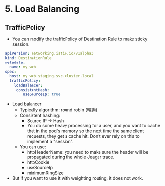 # 5. Load Balancing

## TrafficPolicy
- You can modify the trafficPolicy of Destination Rule to make sticky session.
```yaml
apiVersion: networking.istio.io/v1alpha3
kind: DestinationRule
metadata:
  name: my_web
spec:
  host: my_web.staging.svc.cluster.local
  trafficPolicy:
    loadBalancer:
     consistentHash:
        useSourceIp: true
```
- Load balancer
    - Typically algorithm: round robin (輪詢)
    - Consistent hashing:
        - Source IP -> Hash
        - You do some heavy processing for a user, and you want to cache that in the pod's memory so the next time the same client requests, they get a cache hit. Don't ever rely on this to implement a "session".
    - You can use:
        - httpHeaderName: you need to make sure the header will be propagated during the whole Jeager trace.
        - httpCookie
        - useSourceIp
        - minimumRingSize
- But if you want to use it with weighting routing, it does not work.
